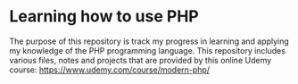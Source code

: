 # Learning how to use PHP

The purpose of this repository is track my progress in learning and applying my knowledge of the PHP programming language. This repository includes various files, notes and projects that are provided by this online Udemy course: https://www.udemy.com/course/modern-php/
